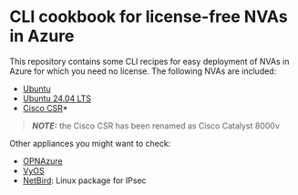 # CLI cookbook for license-free NVAs in Azure

This repository contains some CLI recipes for easy deployment of NVAs in Azure for which you need no license. The following NVAs are included:

- [Ubuntu](./ubuntu)
- [Ubuntu 24.04 LTS](./ubuntu2404)
- [Cisco CSR](./csr)*

> **_NOTE:_** the Cisco CSR has been renamed as Cisco Catalyst 8000v

Other appliances you might want to check:

- [OPNAzure](https://github.com/dmauser/opnazure/)
- [VyOS](https://vyos.io/solutions/vyos-on-azure/)
- [NetBird](https://docs.netbird.io/): Linux package for IPsec
